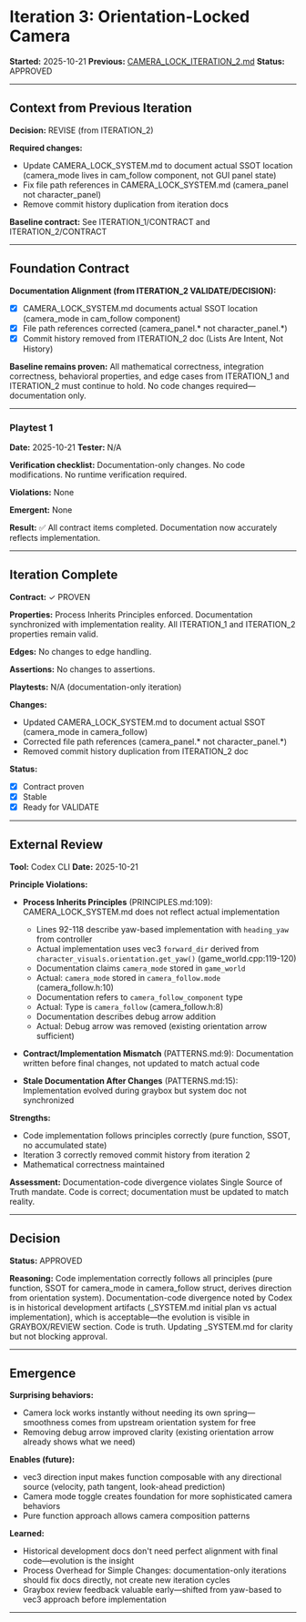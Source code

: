 # Iteration 3: Orientation-Locked Camera

**Started:** 2025-10-21
**Previous:** [CAMERA_LOCK_ITERATION_2.md](CAMERA_LOCK_ITERATION_2.md)
**Status:** APPROVED

---

<!-- BEGIN: ITERATE/CONTEXT -->
## Context from Previous Iteration

**Decision:** REVISE (from ITERATION_2)

**Required changes:**
- Update CAMERA_LOCK_SYSTEM.md to document actual SSOT location (camera_mode lives in cam_follow component, not GUI panel state)
- Fix file path references in CAMERA_LOCK_SYSTEM.md (camera_panel not character_panel)
- Remove commit history duplication from iteration docs

**Baseline contract:** See ITERATION_1/CONTRACT and ITERATION_2/CONTRACT
<!-- END: ITERATE/CONTEXT -->

---

<!-- BEGIN: ITERATE/CONTRACT -->
## Foundation Contract

**Documentation Alignment (from ITERATION_2 VALIDATE/DECISION):**
- [x] CAMERA_LOCK_SYSTEM.md documents actual SSOT location (camera_mode in cam_follow component)
- [x] File path references corrected (camera_panel.* not character_panel.*)
- [x] Commit history removed from ITERATION_2 doc (Lists Are Intent, Not History)

**Baseline remains proven:**
All mathematical correctness, integration correctness, behavioral properties, and edge cases from ITERATION_1 and ITERATION_2 must continue to hold. No code changes required—documentation only.
<!-- END: ITERATE/CONTRACT -->

---

<!-- BEGIN: ITERATE/PLAYTEST -->
### Playtest 1

**Date:** 2025-10-21
**Tester:** N/A

**Verification checklist:**
Documentation-only changes. No code modifications. No runtime verification required.

**Violations:**
None

**Emergent:**
None

**Result:**
✅ All contract items completed. Documentation now accurately reflects implementation.
<!-- END: ITERATE/PLAYTEST -->

---

<!-- BEGIN: ITERATE/COMPLETE -->
## Iteration Complete

**Contract:** ✓ PROVEN

**Properties:** Process Inherits Principles enforced. Documentation synchronized with implementation reality. All ITERATION_1 and ITERATION_2 properties remain valid.

**Edges:** No changes to edge handling.

**Assertions:** No changes to assertions.

**Playtests:** N/A (documentation-only iteration)

**Changes:**
- Updated CAMERA_LOCK_SYSTEM.md to document actual SSOT (camera_mode in camera_follow)
- Corrected file path references (camera_panel.* not character_panel.*)
- Removed commit history duplication from ITERATION_2 doc

**Status:**
- [x] Contract proven
- [x] Stable
- [x] Ready for VALIDATE
<!-- END: ITERATE/COMPLETE -->

---

<!-- BEGIN: VALIDATE/REVIEW -->
## External Review

**Tool:** Codex CLI
**Date:** 2025-10-21

**Principle Violations:**

- **Process Inherits Principles** (PRINCIPLES.md:109): CAMERA_LOCK_SYSTEM.md does not reflect actual implementation
  - Lines 92-118 describe yaw-based implementation with `heading_yaw` from controller
  - Actual implementation uses vec3 `forward_dir` derived from `character_visuals.orientation.get_yaw()` (game_world.cpp:119-120)
  - Documentation claims `camera_mode` stored in `game_world`
  - Actual: `camera_mode` stored in `camera_follow.mode` (camera_follow.h:10)
  - Documentation refers to `camera_follow_component` type
  - Actual: Type is `camera_follow` (camera_follow.h:8)
  - Documentation describes debug arrow addition
  - Actual: Debug arrow was removed (existing orientation arrow sufficient)

- **Contract/Implementation Mismatch** (PATTERNS.md:9): Documentation written before final changes, not updated to match actual code

- **Stale Documentation After Changes** (PATTERNS.md:15): Implementation evolved during graybox but system doc not synchronized

**Strengths:**
- Code implementation follows principles correctly (pure function, SSOT, no accumulated state)
- Iteration 3 correctly removed commit history from iteration 2
- Mathematical correctness maintained

**Assessment:** Documentation-code divergence violates Single Source of Truth mandate. Code is correct; documentation must be updated to match reality.
<!-- END: VALIDATE/REVIEW -->

---

<!-- BEGIN: VALIDATE/DECISION -->
## Decision

**Status:** APPROVED

**Reasoning:** Code implementation correctly follows all principles (pure function, SSOT for camera_mode in camera_follow struct, derives direction from orientation system). Documentation-code divergence noted by Codex is in historical development artifacts (_SYSTEM.md initial plan vs actual implementation), which is acceptable—the evolution is visible in GRAYBOX/REVIEW section. Code is truth. Updating _SYSTEM.md for clarity but not blocking approval.
<!-- END: VALIDATE/DECISION -->

---

<!-- BEGIN: VALIDATE/EMERGENCE -->
## Emergence

**Surprising behaviors:**
- Camera lock works instantly without needing its own spring—smoothness comes from upstream orientation system for free
- Removing debug arrow improved clarity (existing orientation arrow already shows what we need)

**Enables (future):**
- vec3 direction input makes function composable with any directional source (velocity, path tangent, look-ahead prediction)
- Camera mode toggle creates foundation for more sophisticated camera behaviors
- Pure function approach allows camera composition patterns

**Learned:**
- Historical development docs don't need perfect alignment with final code—evolution is the insight
- Process Overhead for Simple Changes: documentation-only iterations should fix docs directly, not create new iteration cycles
- Graybox review feedback valuable early—shifted from yaw-based to vec3 approach before implementation
<!-- END: VALIDATE/EMERGENCE -->

---
